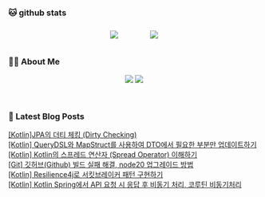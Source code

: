 
###  🐱 github stats  

<div id="main" align="center">
    <img src="https://github-readme-stats.vercel.app/api?username=peterica&count_private=true&show_icons=true&theme=radical"
        style="height: auto; margin-left: 20px; margin-right: 20px; padding: 10px;"/>
    <img src="https://github-readme-stats.vercel.app/api/top-langs/?username=peterica&layout=compact"   
        style="height: auto; margin-left: 20px; margin-right: 20px; padding: 10px;"/>
</div>

###  💁‍♀️ About Me  
<p align="center">
    <a href="https://peterica.tistory.com/"><img src="https://img.shields.io/badge/Blog-FF5722?style=flat-square&logo=Blogger&logoColor=white"/></a>
    <a href="mailto:ilovefran.ofm@gmail.com"><img src="https://img.shields.io/badge/Gmail-d14836?style=flat-square&logo=Gmail&logoColor=white&link=ilovefran.ofm@gmail.com"/></a>
</p>

<br>

### 📕 Latest Blog Posts   

<a href ="https://peterica.tistory.com/719"> [Kotlin]JPA의 더티 체킹 (Dirty Checking) </a> <br><a href ="https://peterica.tistory.com/718"> [Kotlin] QueryDSL와 MapStruct를 사용하여 DTO에서 필요한 부분만 업데이트하기 </a> <br><a href ="https://peterica.tistory.com/717"> [Kotlin] Kotlin의 스프레드 연산자 (Spread Operator) 이해하기 </a> <br><a href ="https://peterica.tistory.com/716"> [Git] 깃허브(Github) 빌드 실패 해결, node20 업그레이드 방법 </a> <br><a href ="https://peterica.tistory.com/715"> [Kotlin] Resilience4j로 서킷브레이커 패턴 구현하기 </a> <br><a href ="https://peterica.tistory.com/714"> [Kotlin] Kotlin Spring에서 API 요청 시 응답 후 비동기 처리, 코루틴 비동기처리 </a> <br>